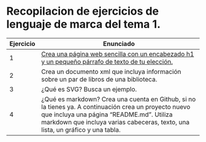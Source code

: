 # Recopilacion de ejercicios de lenguaje de marca del tema 1.

Ejercicio | Enunciado
----------|----------
1|[Crea una página web sencilla con un encabezado h1 y un pequeño párrafo de texto de tu elección.](https://github.com/mrodriguezl/ejercicio-LLMM/blob/master/tema1/ejercicio1.html)
2|Crea un documento xml que incluya información sobre un par de libros de una biblioteca.
3|¿Qué es SVG? Busca un ejemplo.
4|¿Qué es markdown? Crea una cuenta en Github, si no la tienes ya. A continuación crea un proyecto nuevo que incluya una página “README.md”. Utiliza markdown que incluya varias cabeceras, texto, una lista, un gráfico y una tabla.

